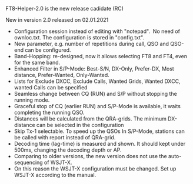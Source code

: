 FT8-Helper-2.0 is the new release cadidate (RC)

New in version 2.0 released on 02.01.2021

- Configuration session instead of editing with "notepad".  No need of ownloc.txt. The configuration is stored in "config.txt". 
- New parameter, e.g. number of repetitions during call, QSO and QSO-end can be configured.
- Band-Hopping: re-designed, now it allows selecting FT8 and FT4, even for the same band.
- Enhanced Filter in S/P-Mode: Best-S/N, DX-Only, Prefer-DX, Most distance, Prefer-Wanted, Only-Wanted.
- Lists for Exclude DXCC, Exclude Calls, Wanted Grids, Wanted DXCC, wanted Calls can be specified
- Seamless change between CQ (RUN) and S/P without stopping the running mode.
- Graceful stop of CQ (earlier RUN) and S/P-Mode is available, it waits completing the running QSO.
- Distances will be calculated from the QRA-grids. The minimum DX-distance can be selected in the configuration
- Skip Tx-1 selectable. To speed up the QSOs In S/P-Mode, stations can be called with report instead of QRA-grid.
- Decoding time (lag-time) is measured and shown. It should kept under 500ms, changing the decoding depth or AP.
- Comparing to older versions, the new version does not use the auto-sequencing of WSJT-X.
- On this reason the WSJT-X configuration must be changed. Set up WSJT-X according to the manual.

